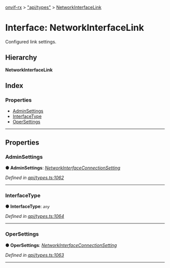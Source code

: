 [onvif-rx](../README.md) > ["api/types"](../modules/_api_types_.md) > [NetworkInterfaceLink](../interfaces/_api_types_.networkinterfacelink.md)

# Interface: NetworkInterfaceLink

Configured link settings.

## Hierarchy

**NetworkInterfaceLink**

## Index

### Properties

* [AdminSettings](_api_types_.networkinterfacelink.md#adminsettings)
* [InterfaceType](_api_types_.networkinterfacelink.md#interfacetype)
* [OperSettings](_api_types_.networkinterfacelink.md#opersettings)

---

## Properties

<a id="adminsettings"></a>

###  AdminSettings

**● AdminSettings**: *[NetworkInterfaceConnectionSetting](_api_types_.networkinterfaceconnectionsetting.md)*

*Defined in [api/types.ts:1062](https://github.com/patrickmichalina/onvif-rx/blob/1596479/src/api/types.ts#L1062)*

___
<a id="interfacetype"></a>

###  InterfaceType

**● InterfaceType**: *`any`*

*Defined in [api/types.ts:1064](https://github.com/patrickmichalina/onvif-rx/blob/1596479/src/api/types.ts#L1064)*

___
<a id="opersettings"></a>

###  OperSettings

**● OperSettings**: *[NetworkInterfaceConnectionSetting](_api_types_.networkinterfaceconnectionsetting.md)*

*Defined in [api/types.ts:1063](https://github.com/patrickmichalina/onvif-rx/blob/1596479/src/api/types.ts#L1063)*

___

